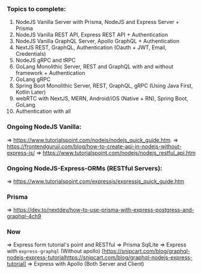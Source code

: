 ### Topics to complete:
1. NodeJS Vanilla Server with Prisma, NodeJS and Express Server + Prisma
2. NodeJS Vanilla REST API, Express REST API + Authentication
3. NodeJS Vanilla GraphQL Server, Apollo GraphQL + Authentication
4. NextJS  REST, GraphQL, Authentication (Oauth + JWT, Email, Credentials)
5. NodeJS gRPC and tRPC
6. GoLang Monolithic Server, REST and GraphQL with and without framework + Authentication
7. GoLang gRPC
8. Spring Boot Monolithic Server, REST, GraphQL,  gRPC (Using Java First, Kotlin Later)
9. webRTC with NextJS, MERN, Android/iOS (Native + RN), Spring Boot, GoLang
10. Authentication with all

### Ongoing NodeJS Vanilla:
=> https://www.tutorialspoint.com/nodejs/nodejs_quick_guide.htm.
=> https://frontendguruji.com/blog/how-to-create-api-in-nodejs-without-express-js/
=> https://www.tutorialspoint.com/nodejs/nodejs_restful_api.htm


### Ongoing NodeJS-Express-ORMs (RESTful Servers):
=> https://www.tutorialspoint.com/expressjs/expressjs_quick_guide.htm

### Prisma
=> https://dev.to/nextdev/how-to-use-prisma-with-express-postgress-and-graphql-4ch9


### Now
=> Express form tutorial's point and RESTful => Prisma SqlLite
=> Express with `express-graphql` (Without apollo) [https://snipcart.com/blog/graphql-nodejs-express-tutorialhttps://snipcart.com/blog/graphql-nodejs-express-tutorial]
=> Express with Apollo (Both Server and Client)
